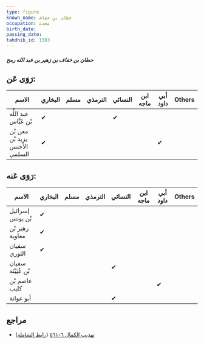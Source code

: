 ```yaml
---
type: figure
known_name: حطان بن خفاف
occupation: محدث
birth_date:
passing_date:
tahdhib_id: 1383
---
```

##### حطان بن خفاف بن زهير بن عبد الله رمح

## رَوَى عَن:
| الاسم                          | البخاري | مسلم | الترمذي | النسائي | ابن ماجه | أبي داود | Others |
| ------------------------------ | ------- | ---- | ------- | ------- | -------- | -------- | ------ |
| عبد اللَّه بْن عَبَّاس         | ✔       |      |         | ✔       |          |          |        |
| معن بْن يزيد بْن الأخنس السلمي | ✔       |      |         |         |          | ✔        |        |
## رَوَى عَنه:
| الاسم               | البخاري | مسلم | الترمذي | النسائي | ابن ماجه | أبي داود | Others |
| ------------------- | ------- | ---- | ------- | ------- | -------- | -------- | ------ |
| إسرائيل بْن يونس    | ✔       |      |         |         |          |          |        |
| زهير بْن معاوية     | ✔       |      |         |         |          |          |        |
| سفيان الثوري        | ✔       |      |         |         |          |          |        |
| سفيان بْن عُيَيْنَة |         |      |         | ✔       |          |          |        |
| عاصم بْن كليب       |         |      |         |         |          | ✔        |        |
| أبو عوانة           |         |      |         | ✔       |          |          |        |
## مراجع
- [تهذيب الكمال ٦-٥٦١](obsidian://open?vault=Tahdhib-al-Kamal&file=Figures/١٣٨٣-حطان%20بن%20خفاف%20بن%20زهير%20بن%20عبد%20الله%20رمح) ([رابط الشاملة](https://shamela.ws/book/3722/3225))